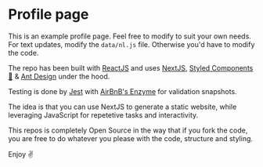 # Profile page

This is an example profile page. Feel free to modify to suit your own needs. For text updates, modify the `data/nl.js` file. Otherwise you'd have to modify the code.

The repo has been built with [ReactJS](https://reactjs.org/) and uses [NextJS](https://nextjs.org/), [Styled Components 💅](https://www.styled-components.com/) & [Ant Design](https://ant.design/) under the hood.

Testing is done by [Jest](https://jestjs.io/) with [AirBnB's Enzyme](https://airbnb.io/enzyme/) for validation snapshots.

The idea is that you can use NextJS to generate a static website, while leveraging JavaScript for repetetive tasks and interactivity.

This repos is completely Open Source in the way that if you fork the code, you are free to do whatever you please with the code, structure and styling.

Enjoy ✌️
